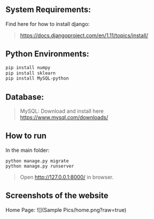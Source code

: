 ## System Requirements:

Find here for how to install django: 

> <https://docs.djangoproject.com/en/1.11/topics/install/>

## Python Environments:
``` bash 
pip install numpy 
pip install sklearn
pip install MySQL-python
```

## Database:

> MySQL: Download and install here <https://www.mysql.com/downloads/>

## How to run
In the main folder:<br>
``` 
python manage.py migrate
python manage.py runserver
```

> Open <http://127.0.0.1:8000/> in browser. 

## Screenshots of the website

Home Page: 
![](Sample Pics/home.png?raw=true)


